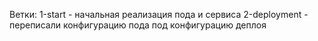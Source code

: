 Ветки:
1-start - начальная реализация пода и сервиса
2-deployment - переписали конфигурацию пода под конфигурацию деплоя

